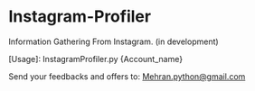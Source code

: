 # Instagram-Profiler
Information Gathering From Instagram. (in development)

[Usage]: InstagramProfiler.py {Account_name}


Send your feedbacks and offers to:
    Mehran.python@gmail.com
